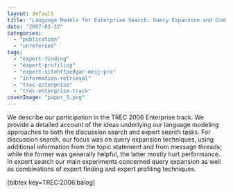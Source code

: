 ```yaml
---
layout: default
title: "Language Models for Enterprise Search: Query Expansion and Combination of Evidence"
date: "2007-01-12"
categories:
  - "publication"
  - "unrefereed"
tags:
  - "expert-finding"
  - "expert-profiling"
  - "expert-sitehttpedgar-meij-pro"
  - "information-retrieval"
  - "trec-enterprise"
  - "trec-enterprise-track"
coverImage: "paper_3.png"
---
```


We describe our participation in the TREC 2006 Enterprise track. We provide a detailed account of the ideas underlying our language modeling approaches to both the discussion search and expert search tasks. For discussion search, our focus was on query expansion techniques, using additional information from the topic statement and from message threads; while the former was generally helpful, the latter mostly hurt performance. In expert search our main experiments concerned query expansion as well as combinations of expert finding and expert profiling techniques.

\[bibtex key=TREC:2006:balog\]
